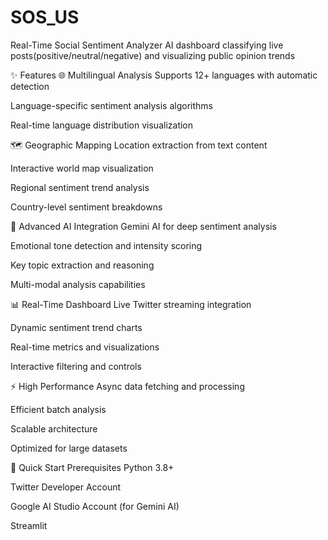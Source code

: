 # SOS_US
Real-Time Social Sentiment  Analyzer  AI dashboard classifying live  posts(positive/neutral/negative) and  visualizing public opinion trends



✨ Features
🌐 Multilingual Analysis
Supports 12+ languages with automatic detection

Language-specific sentiment analysis algorithms

Real-time language distribution visualization

🗺️ Geographic Mapping
Location extraction from text content

Interactive world map visualization

Regional sentiment trend analysis

Country-level sentiment breakdowns

🧠 Advanced AI Integration
Gemini AI for deep sentiment analysis

Emotional tone detection and intensity scoring

Key topic extraction and reasoning

Multi-modal analysis capabilities

📊 Real-Time Dashboard
Live Twitter streaming integration

Dynamic sentiment trend charts

Real-time metrics and visualizations

Interactive filtering and controls

⚡ High Performance
Async data fetching and processing

Efficient batch analysis

Scalable architecture

Optimized for large datasets

🚀 Quick Start
Prerequisites
Python 3.8+

Twitter Developer Account

Google AI Studio Account (for Gemini AI)

Streamlit
